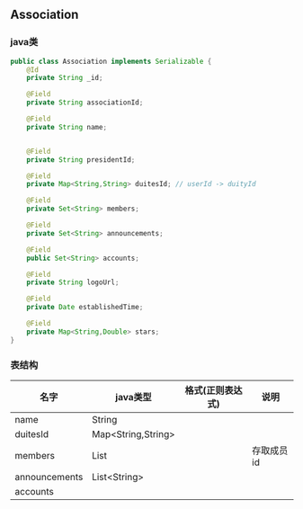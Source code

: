 ## Association

### java类

```java
public class Association implements Serializable {
    @Id
    private String _id;

    @Field
    private String associationId;

    @Field
    private String name;


    @Field
    private String presidentId;

    @Field
    private Map<String,String> duitesId; // userId -> duityId

    @Field
    private Set<String> members;

    @Field
    private Set<String> announcements;

    @Field
    public Set<String> accounts;

    @Field
    private String logoUrl;

    @Field
    private Date establishedTime;

    @Field
    private Map<String,Double> stars;
}
```

### 表结构

| 名字          | java类型           | 格式(正则表达式) | 说明       |
| ------------- | ------------------ | ---------------- | ---------- |
| name          | String             |                  |            |
| duitesId      | Map<String,String> |                  |            |
| members       | List<String>       |                  | 存取成员id |
| announcements | List\<String\>     |                  |            |
|accounts||||
